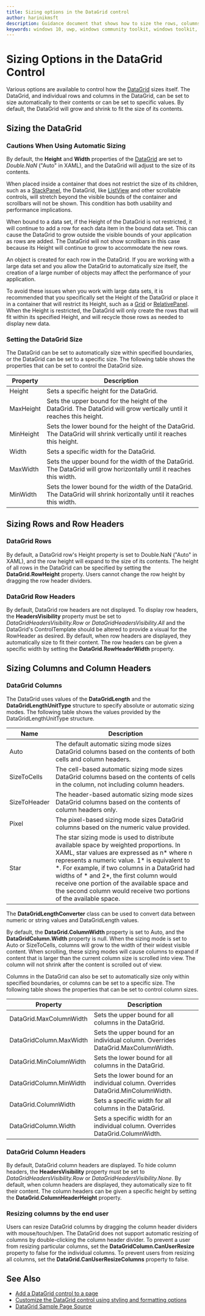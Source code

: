 ```yaml
---
title: Sizing options in the DataGrid control
author: harinikmsft
description: Guidance document that shows how to size the rows, columns and headers of the DataGrid control
keywords: windows 10, uwp, windows community toolkit, windows toolkit, DataGrid, xaml control, xaml
---
```


# Sizing Options in the DataGrid Control

Various options are available to control how the [DataGrid](../datagrid.md) sizes itself. The DataGrid, and individual rows and columns in the DataGrid, can be set to size automatically to their contents or can be set to specific values. By default, the DataGrid will grow and shrink to fit the size of its contents.

## Sizing the DataGrid

### Cautions When Using Automatic Sizing

By default, the **Height** and **Width** properties of the [DataGrid](../datagrid.md) are set to *Double.NaN* ("Auto" in XAML), and the DataGrid will adjust to the size of its contents.

When placed inside a container that does not restrict the size of its children, such as a [StackPanel](/uwp/api/windows.ui.xaml.controls.stackpanel), the DataGrid, like [ListView](/uwp/api/windows.ui.xaml.controls.listview) and other scrollable controls, will stretch beyond the visible bounds of the container and scrollbars will not be shown. This condition has both usability and performance implications.

When bound to a data set, if the Height of the DataGrid is not restricted, it will continue to add a row for each data item in the bound data set. This can cause the DataGrid to grow outside the visible bounds of your application as rows are added. The DataGrid will not show scrollbars in this case because its Height will continue to grow to accommodate the new rows.

An object is created for each row in the DataGrid. If you are working with a large data set and you allow the DataGrid to automatically size itself, the creation of a large number of objects may affect the performance of your application.

To avoid these issues when you work with large data sets, it is recommended that you specifically set the Height of the DataGrid or place it in a container that will restrict its Height, such as a [Grid](/uwp/api/windows.ui.xaml.controls.grid) or [RelativePanel](/uwp/api/windows.ui.xaml.controls.relativepanel). When the Height is restricted, the DataGrid will only create the rows that will fit within its specified Height, and will recycle those rows as needed to display new data.

### Setting the DataGrid Size

The DataGrid can be set to automatically size within specified boundaries, or the DataGrid can be set to a specific size. The following table shows the properties that can be set to control the DataGrid size.

| Property | Description |
|---|---|
| Height | Sets a specific height for the DataGrid. |
| MaxHeight | Sets the upper bound for the height of the DataGrid. The DataGrid will grow vertically until it reaches this height. |
| MinHeight | Sets the lower bound for the height of the DataGrid. The DataGrid will shrink vertically until it reaches this height. |
| Width | Sets a specific width for the DataGrid. |
| MaxWidth | Sets the upper bound for the width of the DataGrid. The DataGrid will grow horizontally until it reaches this width.|
| MinWidth | Sets the lower bound for the width of the DataGrid. The DataGrid will shrink horizontally until it reaches this width. |

## Sizing Rows and Row Headers

### DataGrid Rows

By default, a DataGrid row's Height property is set to Double.NaN ("Auto" in XAML), and the row height will expand to the size of its contents. The height of all rows in the DataGrid can be specified by setting the **DataGrid.RowHeight** property. Users cannot change the row height by dragging the row header dividers.

### DataGrid Row Headers

By default, DataGrid row headers are not displayed. To display row headers, the **HeadersVisibility** property must be set to *DataGridHeadersVisibility.Row* or *DataGridHeadersVisibility.All* and the DataGrid's ControlTemplate should be altered to provide a visual for the RowHeader as desired. By default, when row headers are displayed, they automatically size to fit their content. The row headers can be given a specific width by setting the **DataGrid.RowHeaderWidth** property.

## Sizing Columns and Column Headers

### DataGrid Columns

The DataGrid uses values of the **DataGridLength** and the **DataGridLengthUnitType** structure to specify absolute or automatic sizing modes.
The following table shows the values provided by the DataGridLengthUnitType structure.

| Name | Description |
|---|---|
| Auto | The default automatic sizing mode sizes DataGrid columns based on the contents of both cells and column headers. |
| SizeToCells | The cell-based automatic sizing mode sizes DataGrid columns based on the contents of cells in the column, not including column headers.|
| SizeToHeader | The header-based automatic sizing mode sizes DataGrid columns based on the contents of column headers only.|
| Pixel | The pixel-based sizing mode sizes DataGrid columns based on the numeric value provided.|
| Star | The star sizing mode is used to distribute available space by weighted proportions. In XAML, star values are expressed as n\* where n represents a numeric value. 1\* is equivalent to \*. For example, if two columns in a DataGrid had widths of \* and 2\*, the first column would receive one portion of the available space and the second column would receive two portions of the available space.

The **DataGridLengthConverter** class can be used to convert data between numeric or string values and DataGridLength values.

By default, the **DataGrid.ColumnWidth** property is set to Auto, and the **DataGridColumn.Width** property is null. When the sizing mode is set to Auto or SizeToCells, columns will grow to the width of their widest visible content. When scrolling, these sizing modes will cause columns to expand if content that is larger than the current column size is scrolled into view. The column will not shrink after the content is scrolled out of view.

Columns in the DataGrid can also be set to automatically size only within specified boundaries, or columns can be set to a specific size. The following table shows the properties that can be set to control column sizes.

| Property | Description |
|---|---|
| DataGrid.MaxColumnWidth | Sets the upper bound for all columns in the DataGrid.|
| DataGridColumn.MaxWidth | Sets the upper bound for an individual column. Overrides DataGrid.MaxColumnWidth.|
| DataGrid.MinColumnWidth | Sets the lower bound for all columns in the DataGrid.|
| DataGridColumn.MinWidth | Sets the lower bound for an individual column. Overrides DataGrid.MinColumnWidth.|
| DataGrid.ColumnWidth | Sets a specific width for all columns in the DataGrid.|
| DataGridColumn.Width | Sets a specific width for an individual column. Overrides DataGrid.ColumnWidth.|

### DataGrid Column Headers

By default, DataGrid column headers are displayed. To hide column headers, the **HeadersVisibility** property must be set to *DataGridHeadersVisibility.Row* or *DataGridHeadersVisibility.None*. By default, when column headers are displayed, they automatically size to fit their content. The column headers can be given a specific height by setting the **DataGrid.ColumnHeaderHeight** property.

### Resizing columns by the end user

Users can resize DataGrid columns by dragging the column header dividers with mouse/touch/pen. The DataGrid does not support automatic resizing of columns by double-clicking the column header divider. To prevent a user from resizing particular columns, set the **DataGridColumn.CanUserResize** property to false for the individual columns. To prevent users from resizing all columns, set the **DataGrid.CanUserResizeColumns** property to false.

## See Also

* [Add a DataGrid control to a page](datagrid_basics.md)
* [Customize the DataGrid control using styling and formatting options](styling_formatting_options.md)
* [DataGrid Sample Page Source](https://github.com/windows-toolkit/WindowsCommunityToolkit/tree/rel/7.0.0/Microsoft.Toolkit.Uwp.SampleApp/SamplePages/DataGrid)
